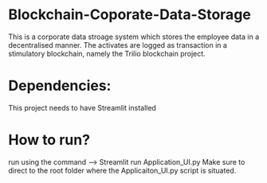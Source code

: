 # Blockchain-Coporate-Data-Storage
This is a corporate data stroage system which stores the employee data in a decentralised manner. The activates are logged as transaction in a stimulatory blockchain, namely the Trilio blockchain project. 

# Dependencies:
This project needs to have Streamlit installed 

# How to run?
run using the command --> Streamlit run Application_UI.py
Make sure to direct to the root folder where the Applicaiton_UI.py script is situated.
